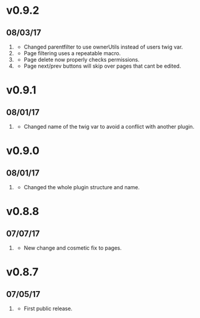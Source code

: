 # v0.9.2
## 08/03/17
1. [](#bug-fix)
    * Changed parentfilter to use ownerUtils instead of users twig var.
2. [](#improvment)
    * Page filtering uses a repeatable macro.
3. [](#bug-fix)
    * Page delete now properly checks permissions.
4. [](#improvment)
    * Page next/prev buttons will skip over pages that cant be edited.
    
# v0.9.1
## 08/01/17
1. [](#bug-fix)
    * Changed name of the twig var to avoid a conflict with another plugin.
    
# v0.9.0
## 08/01/17
1. [](#new)
    * Changed the whole plugin structure and name.

# v0.8.8
## 07/07/17
1. [](#improved)
    * New change and cosmetic fix to pages.
    
# v0.8.7
## 07/05/17
1. [](#new)
    * First public release.